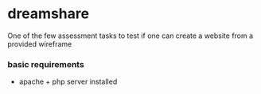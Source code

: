 # dreamshare
One of the few assessment tasks to test if one can create a website from a provided wireframe

### basic requirements
 - apache + php server installed
